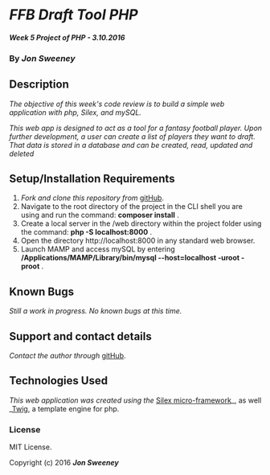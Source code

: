 # _FFB Draft Tool PHP_

#### _Week 5 Project of PHP - 3.10.2016_

### By _**Jon Sweeney**_

## Description

_The objective of this week's code review is to build a simple web application with php, Silex, and mySQL._

_This web app is designed to act as a tool for a fantasy football player.  Upon further development, a user can create a list of players they want to draft.  That data is stored in a database and can be created, read, updated and deleted_

## Setup/Installation Requirements

1. _Fork and clone this repository from_ [gitHub](https://github.com/jsween/ffb_php.git).
2. Navigate to the root directory of the project in the CLI shell you are using and run the command: __composer install__ .
3. Create a local server in the /web directory within the project folder using the command: __php -S localhost:8000__ .
4. Open the directory http://localhost:8000 in any standard web browser.
5. Launch MAMP and access mySQL by entering __/Applications/MAMP/Library/bin/mysql --host=localhost -uroot -proot__ .

## Known Bugs

_Still a work in progress.  No known bugs at this time._

## Support and contact details

_Contact the author through_ [gitHub](https://github.com/jsween/https://github.com/jsween/ffb_php.git).

## Technologies Used

_This web application was created using the_  [Silex micro-framework](http://silex.sensiolabs.org/)_, as well _[Twig](http://twig.sensiolabs.org/), a template engine for php.

### License

MIT License.

Copyright (c) 2016 **_Jon Sweeney_**
